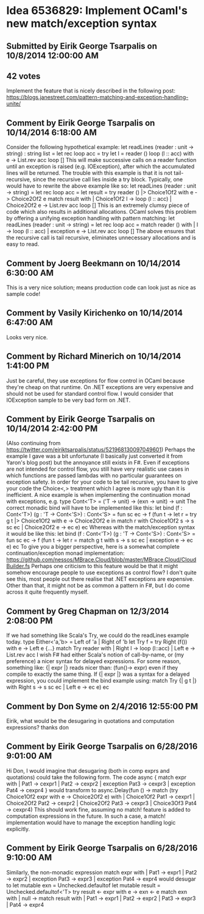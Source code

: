 # Idea 6536829: Implement OCaml's new match/exception syntax

## Submitted by Eirik George Tsarpalis on 10/8/2014 12:00:00 AM

## 42 votes

Implement the feature that is nicely described in the following post:
https://blogs.janestreet.com/pattern-matching-and-exception-handling-unite/


## Comment by Eirik George Tsarpalis on 10/14/2014 6:18:00 AM

Consider the following hypothetical example:
let readLines (reader : unit -> string) : string list =
let rec loop acc =
try
let l = reader ()
loop (l :: acc)
with e ->
List.rev acc
loop []
This will make successive calls on a reader function until an exception is raised (e.g. IOException), after which the accumulated lines will be returned. The trouble with this example is that it is not tail-recursive, since the recursive call lies inside a try block. Typically, one would have to rewrite the above example like so:
let readLines (reader : unit -> string) =
let rec loop acc =
let result = try reader () |> Choice1Of2 with e -> Choice2Of2 e
match result with
| Choice1Of2 l -> loop (l :: acc)
| Choice2Of2 e -> List.rev acc
loop []
This is an extremely clumsy piece of code which also results in additional allocations. OCaml solves this problem by offering a unifying exception handling with pattern matching:
let readLines (reader : unit -> string) =
let rec loop acc =
match reader () with
| l -> loop (l :: acc)
| exception e -> List.rev acc
loop []
The above ensures that the recursive call is tail recursive, eliminates unnecessary allocations and is easy to read.

## Comment by Joerg Beekmann on 10/14/2014 6:30:00 AM

This is a very nice solution; means production code can look just as nice as sample code!

## Comment by Vasily Kirichenko on 10/14/2014 6:47:00 AM

Looks very nice.

## Comment by Richard Minerich on 10/14/2014 1:41:00 PM

Just be careful, they use exceptions for flow control in OCaml because they're cheap on that runtime. On .NET exceptions are very expensive and should not be used for standard control flow. I would consider that IOException sample to be very bad form on .NET.

## Comment by Eirik George Tsarpalis on 10/14/2014 2:42:00 PM

(Also continuing from https://twitter.com/eiriktsarpalis/status/521968130097049601)
Perhaps the example I gave was a bit unfortunate (I basically just converted it from Yaron's blog post) but the annoyance still exists in F#. Even if exceptions are not intended for control flow, you still have very realistic use cases in which functions are passed lambdas with no particular guarantees on exception safety. In order for your code to be tail recursive, you have to give your code the Choice<_,_> treatment which I agree is more ugly than it is inefficient. A nice example is when implementing the continuation monad with exceptions, e.g.
type Cont<'T> = ('T -> unit) -> (exn -> unit) -> unit
The correct monadic bind will have to be implemented like this:
let bind (f : Cont<'T>) (g : 'T -> Cont<'S>) : Cont<'S> =
fun sc ec -> f (fun t -> let r = try g t |> Choice1Of2 with e -> Choice2Of2 e in match r with Choice1Of2 s -> s sc ec | Choice2Of2 e -> ec e) ec
Whereas with the match/exception syntax it would be like this:
let bind (f : Cont<'T>) (g : 'T -> Cont<'S>) : Cont<'S> =
fun sc ec -> f (fun t -> let r = match g t with s -> s sc ec | exception e -> ec e) ec
To give you a bigger perspective, here is a somewhat complete continuation/exception monad implementation:
https://github.com/nessos/MBrace.Cloud/blob/master/MBrace.Cloud/CloudBuilder.fs
Perhaps one criticism to this feature would be that it might somehow encourage people to use exceptions as control flow? I don't quite see this, most people out there realise that .NET exceptions are expensive. Other than that, it might not be as common a pattern in F#, but I do come across it quite frequently myself.

## Comment by Greg Chapman on 12/3/2014 2:08:00 PM

If we had something like Scala's Try, we could do the readLines example today.
type Either<'a,'b> = Left of 'a | Right of 'b
let Try f = try Right (f()) with e -> Left e
{...}
match Try reader with
| Right l -> loop (l::acc)
| Left e -> List.rev acc
I wish F# had either Scala's notion of call-by-name, or (my preference) a nicer syntax for delayed expressions. For some reason, something like:
{| expr |}
reads nicer than:
(fun()-> expr)
even if they compile to exactly the same thing.
If {| expr |} was a syntax for a delayed expression, you could implement the bind example using:
match Try {| g t |} with Right s -> s sc ec | Left e -> ec e) ec

## Comment by Don Syme on 2/4/2016 12:55:00 PM

Eirik, what would be the desugaring in quotations and computation expressions?
thanks
don

## Comment by Eirik George Tsarpalis on 6/28/2016 9:01:00 AM

Hi Don,
I would imagine that desugaring (both in comp exprs and quotations) could take the following form. The code
async {
match expr with
| Pat1 -> cexpr1
| Pat2 -> cexpr2
| exception Pat3 -> cexpr3
| exception Pat4 -> cexpr4
}
would transform to
async.Delay(fun () ->
match (try Choice1Of2 expr with e -> Choice2Of2 e) with
| Choice1Of2 Pat1 -> cexpr1
| Choice2Of2 Pat2 -> cexpr2
| Choice2Of2 Pat3 -> cexpr3
| Choice3Of3 Pat4 -> cexpr4)
This should work fine, assuming no match! feature is added to computation expressions in the future. In such a case, a match! implementation would have to manage the exception handling logic explicitly.

## Comment by Eirik George Tsarpalis on 6/28/2016 9:10:00 AM

Similarly, the non-monadic expression
match expr with
| Pat1 -> expr1
| Pat2 -> expr2
| exception Pat3 -> expr3
| exception Pat4 -> expr4
would desugar to
let mutable exn = Unchecked.defaultof<Exception>
let mutable result = Unchecked.defaultof<'T>
try result <- expr with e -> exn <- e
match exn with
| null ->
match result with
| Pat1 -> expr1
| Pat2 -> expr2
| Pat3 -> expr3
| Pat4 -> expr4
